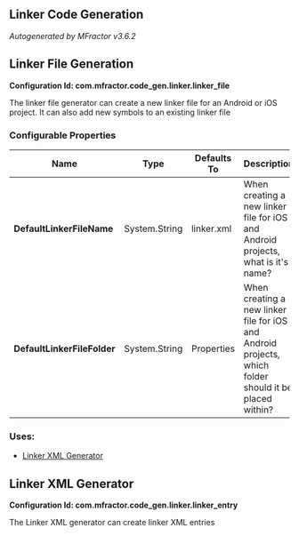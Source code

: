 ## Linker Code Generation
*Autogenerated by MFractor v3.6.2*
## Linker File Generation

**Configuration Id: com.mfractor.code_gen.linker.linker_file**

The linker file generator can create a new linker file for an Android or iOS project. It can also add new symbols to an existing linker file


### Configurable Properties

| Name | Type | Defaults To | Description |
|------|------|-------------|-------------|
| **DefaultLinkerFileName** | System.String | linker.xml | When creating a new linker file for iOS and Android projects, what is it's name? |
| **DefaultLinkerFileFolder** | System.String | Properties | When creating a new linker file for iOS and Android projects, which folder should it be placed within? |

### Uses:

 * [Linker XML Generator](/code-generation/linker.md#linker-xml-generator)


## Linker XML Generator

**Configuration Id: com.mfractor.code_gen.linker.linker_entry**

The Linker XML generator can create linker XML entries


